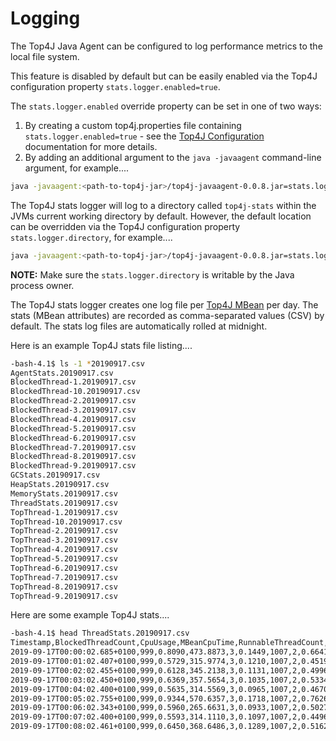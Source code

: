 Logging
=======
The Top4J Java Agent can be configured to log performance metrics to the local file system.

This feature is disabled by default but can be easily enabled via the Top4J configuration property `stats.logger.enabled=true`.

The `stats.logger.enabled` override property can be set in one of two ways:

1. By creating a custom top4j.properties file containing `stats.logger.enabled=true` - see the [Top4J Configuration](/docs/CONFIGURATION.md) documentation for more details.
1. By adding an additional argument to the `java -javaagent` command-line argument, for example....

```bash
java -javaagent:<path-to-top4j-jar>/top4j-javaagent-0.0.8.jar=stats.logger.enabled=true <java-class-name>
```

The Top4J stats logger will log to a directory called `top4j-stats` within the JVMs current working directory by default. However, the default location can be overridden via the Top4J configuration property `stats.logger.directory`, for example....

```bash
java -javaagent:<path-to-top4j-jar>/top4j-javaagent-0.0.8.jar=stats.logger.enabled=true,stats.logger.directory=/var/log/top4j-stats <java-class-name>
```

**NOTE:** Make sure the `stats.logger.directory` is writable by the Java process owner.

The Top4J stats logger creates one log file per [Top4J MBean](/docs/JMX_INTERFACE.md) per day. The stats (MBean attributes) are recorded as comma-separated values (CSV) by default. The stats log files are automatically rolled at midnight.

Here is an example Top4J stats file listing....

```bash
-bash-4.1$ ls -1 *20190917.csv
AgentStats.20190917.csv
BlockedThread-1.20190917.csv
BlockedThread-10.20190917.csv
BlockedThread-2.20190917.csv
BlockedThread-3.20190917.csv
BlockedThread-4.20190917.csv
BlockedThread-5.20190917.csv
BlockedThread-6.20190917.csv
BlockedThread-7.20190917.csv
BlockedThread-8.20190917.csv
BlockedThread-9.20190917.csv
GCStats.20190917.csv
HeapStats.20190917.csv
MemoryStats.20190917.csv
ThreadStats.20190917.csv
TopThread-1.20190917.csv
TopThread-10.20190917.csv
TopThread-2.20190917.csv
TopThread-3.20190917.csv
TopThread-4.20190917.csv
TopThread-5.20190917.csv
TopThread-6.20190917.csv
TopThread-7.20190917.csv
TopThread-8.20190917.csv
TopThread-9.20190917.csv
```

Here are some example Top4J stats....

```bash
-bash-4.1$ head ThreadStats.20190917.csv
Timestamp,BlockedThreadCount,CpuUsage,MBeanCpuTime,RunnableThreadCount,SysCpuUsage,ThreadCount,TimedWaitingThreadCount,UserCpuUsage,WaitingThreadCount
2019-09-17T00:00:02.685+0100,999,0.8090,473.8873,3,0.1449,1007,2,0.6641,3
2019-09-17T00:01:02.407+0100,999,0.5729,315.9774,3,0.1210,1007,2,0.4519,3
2019-09-17T00:02:02.455+0100,999,0.6128,345.2138,3,0.1131,1007,2,0.4996,3
2019-09-17T00:03:02.450+0100,999,0.6369,357.5654,3,0.1035,1007,2,0.5334,3
2019-09-17T00:04:02.400+0100,999,0.5635,314.5569,3,0.0965,1007,2,0.4670,3
2019-09-17T00:05:02.755+0100,999,0.9344,570.6357,3,0.1718,1007,2,0.7626,3
2019-09-17T00:06:02.343+0100,999,0.5960,265.6631,3,0.0933,1007,2,0.5027,3
2019-09-17T00:07:02.400+0100,999,0.5593,314.1110,3,0.1097,1007,2,0.4496,3
2019-09-17T00:08:02.461+0100,999,0.6450,368.6486,3,0.1289,1007,2,0.5162,3
```


